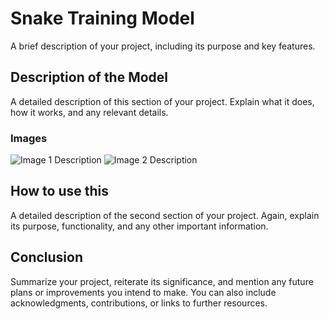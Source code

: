 # Snake Training Model
A brief description of your project, including its purpose and key features.

## Description of the Model
A detailed description of this section of your project. Explain what it does, how it works, and any relevant details.

### Images
![Image 1 Description](path/to/image1.png)
![Image 2 Description](path/to/image2.png)

## How to use this
A detailed description of the second section of your project. Again, explain its purpose, functionality, and any other important information.

## Conclusion
Summarize your project, reiterate its significance, and mention any future plans or improvements you intend to make. You can also include acknowledgments, contributions, or links to further resources.
